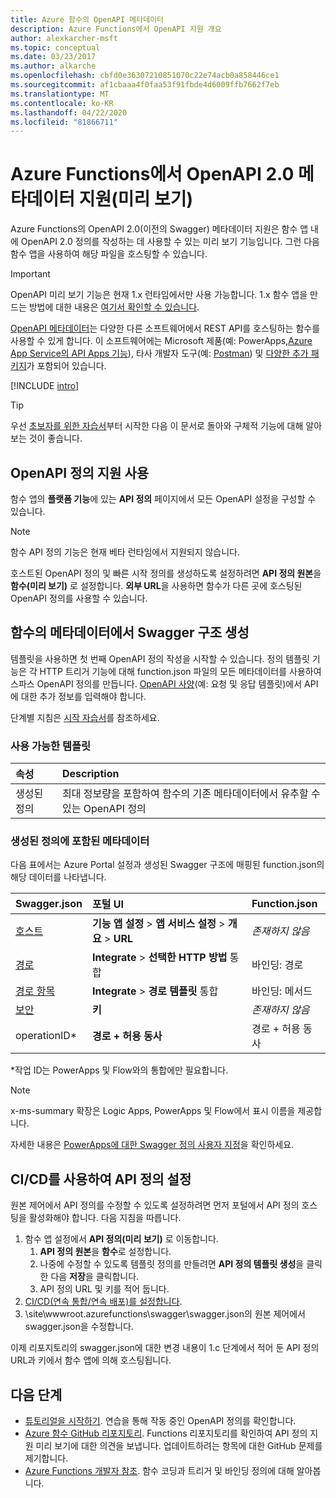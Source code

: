 ```yaml
---
title: Azure 함수의 OpenAPI 메타데이터
description: Azure Functions에서 OpenAPI 지원 개요
author: alexkarcher-msft
ms.topic: conceptual
ms.date: 03/23/2017
ms.author: alkarche
ms.openlocfilehash: cbfd0e36307210851070c22e74acb0a858446ce1
ms.sourcegitcommit: af1cbaaa4f0faa53f91fbde4d6009ffb7662f7eb
ms.translationtype: MT
ms.contentlocale: ko-KR
ms.lasthandoff: 04/22/2020
ms.locfileid: "81866711"
---
```

# <a name="openapi-20-metadata-support-in-azure-functions-preview"></a>Azure Functions에서 OpenAPI 2.0 메타데이터 지원(미리 보기)
Azure Functions의 OpenAPI 2.0(이전의 Swagger) 메타데이터 지원은 함수 앱 내에 OpenAPI 2.0 정의를 작성하는 데 사용할 수 있는 미리 보기 기능입니다. 그런 다음 함수 앱을 사용하여 해당 파일을 호스팅할 수 있습니다.

> [!IMPORTANT]
> OpenAPI 미리 보기 기능은 현재 1.x 런타임에서만 사용 가능합니다. 1.x 함수 앱을 만드는 방법에 대한 내용은 [여기서 확인할 수 있습니다](./functions-versions.md#creating-1x-apps).

[OpenAPI 메타데이터](https://swagger.io/)는 다양한 다른 소프트웨어에서 REST API를 호스팅하는 함수를 사용할 수 있게 합니다. 이 소프트웨어에는 Microsoft 제품(예: PowerApps,[Azure App Service의 API Apps 기능](../app-service/overview.md)), 타사 개발자 도구(예: [Postman](https://www.getpostman.com/docs/importing_swagger)) 및 [다양한 추가 패키지](https://swagger.io/tools/)가 포함되어 있습니다.

[!INCLUDE [intro](../../includes/functions-bindings-intro.md)]

>[!TIP]
>우선 [초보자를 위한 자습서](./functions-api-definition-getting-started.md)부터 시작한 다음 이 문서로 돌아와 구체적 기능에 대해 알아보는 것이 좋습니다.

## <a name="enable-openapi-definition-support"></a><a name="enable"></a>OpenAPI 정의 지원 사용
함수 앱의 **플랫폼 기능**에 있는 **API 정의** 페이지에서 모든 OpenAPI 설정을 구성할 수 있습니다.

> [!NOTE]
> 함수 API 정의 기능은 현재 베타 런타임에서 지원되지 않습니다.

호스트된 OpenAPI 정의 및 빠른 시작 정의를 생성하도록 설정하려면 **API 정의 원본**을 **함수(미리 보기)** 로 설정합니다. **외부 URL**을 사용하면 함수가 다른 곳에 호스팅된 OpenAPI 정의를 사용할 수 있습니다.

## <a name="generate-a-swagger-skeleton-from-your-functions-metadata"></a><a name="generate-definition"></a>함수의 메타데이터에서 Swagger 구조 생성
템플릿을 사용하면 첫 번째 OpenAPI 정의 작성을 시작할 수 있습니다. 정의 템플릿 기능은 각 HTTP 트리거 기능에 대해 function.json 파일의 모든 메타데이터를 사용하여 스파스 OpenAPI 정의를 만듭니다. [OpenAPI 사양](https://swagger.io/specification/)(예: 요청 및 응답 템플릿)에서 API에 대한 추가 정보를 입력해야 합니다.

단계별 지침은 [시작 자습서](./functions-api-definition-getting-started.md)를 참조하세요.

### <a name="available-templates"></a><a name="templates"></a>사용 가능한 템플릿

|속성| Description |
|:-----|:-----|
|생성된 정의|최대 정보량을 포함하여 함수의 기존 메타데이터에서 유추할 수 있는 OpenAPI 정의|

### <a name="included-metadata-in-the-generated-definition"></a><a name="quickstart-details"></a>생성된 정의에 포함된 메타데이터

다음 표에서는 Azure Portal 설정과 생성된 Swagger 구조에 매핑된 function.json의 해당 데이터를 나타냅니다.

|Swagger.json|포털 UI|Function.json|
|:----|:-----|:-----|
|[호스트](https://swagger.io/specification/#fixed-fields-15)|**기능 앱 설정** > **앱 서비스 설정** > **개요** > **URL**|*존재하지 않음*
|[경로](https://swagger.io/specification/#paths-object-29)|**Integrate** > **선택한 HTTP 방법** 통합|바인딩: 경로
|[경로 항목](https://swagger.io/specification/#path-item-object-32)|**Integrate** > **경로 템플릿** 통합|바인딩: 메서드
|[보안](https://swagger.io/specification/#security-scheme-object-112)|**키**|*존재하지 않음*|
|operationID*|**경로 + 허용 동사**|경로 + 허용 동사|

\*작업 ID는 PowerApps 및 Flow와의 통합에만 필요합니다.
> [!NOTE]
> x-ms-summary 확장은 Logic Apps, PowerApps 및 Flow에서 표시 이름을 제공합니다.
>
> 자세한 내용은 [PowerApps에 대한 Swagger 정의 사용자 지정](https://docs.microsoft.com/connectors/custom-connectors/openapi-extensions)을 확인하세요.

## <a name="use-cicd-to-set-an-api-definition"></a><a name="CICD"></a>CI/CD를 사용하여 API 정의 설정

 원본 제어에서 API 정의를 수정할 수 있도록 설정하려면 먼저 포털에서 API 정의 호스팅을 활성화해야 합니다. 다음 지침을 따릅니다.

1. 함수 앱 설정에서 **API 정의(미리 보기)** 로 이동합니다.
   1. **API 정의 원본**을 **함수**로 설정합니다.
   1. 나중에 수정할 수 있도록 템플릿 정의를 만들려면 **API 정의 템플릿 생성**을 클릭한 다음 **저장**을 클릭합니다.
   1. API 정의 URL 및 키를 적어 둡니다.
1. [CI/CD(연속 통합/연속 배포)를 설정합니다](https://docs.microsoft.com/azure/azure-functions/functions-continuous-deployment#requirements-for-continuous-deployment).
2. \site\wwwroot\.azurefunctions\swagger\swagger.json의 원본 제어에서 swagger.json을 수정합니다.

이제 리포지토리의 swagger.json에 대한 변경 내용이 1.c 단계에서 적어 둔 API 정의 URL과 키에서 함수 앱에 의해 호스팅됩니다.

## <a name="next-steps"></a>다음 단계
* [튜토리얼을 시작하기](functions-api-definition-getting-started.md). 연습을 통해 작동 중인 OpenAPI 정의를 확인합니다.
* [Azure 함수 GitHub 리포지토리](https://github.com/Azure/Azure-Functions/). Functions 리포지토리를 확인하여 API 정의 지원 미리 보기에 대한 의견을 보냅니다. 업데이트하려는 항목에 대한 GitHub 문제를 제기합니다.
* [Azure Functions 개발자 참조](functions-reference.md). 함수 코딩과 트리거 및 바인딩 정의에 대해 알아봅니다.
